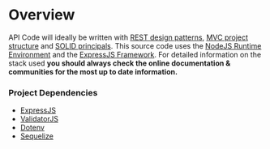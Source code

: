 # Overview

API Code will ideally be written with [REST design patterns](https://blog.stoplight.io/api-design-patterns-for-rest-web-services), [MVC project structure](https://developer.mozilla.org/en-US/docs/Glossary/MVC) and [SOLID principals](https://www.digitalocean.com/community/conceptual_articles/s-o-l-i-d-the-first-five-principles-of-object-oriented-design). This source code uses the [NodeJS Runtime Environment](https://nodejs.org/en/) and the [ExpressJS Framework](https://expressjs.com/). For detailed information on the stack used __you should always check the online documentation & communities for the most up to date information.__  

### Project Dependencies
- [ExpressJS](https://expressjs.com/)
- [ValidatorJS](https://github.com/mikeerickson/validatorjs)
- [Dotenv](https://www.npmjs.com/package/dotenv)
- [Sequelize](https://sequelize.org/)